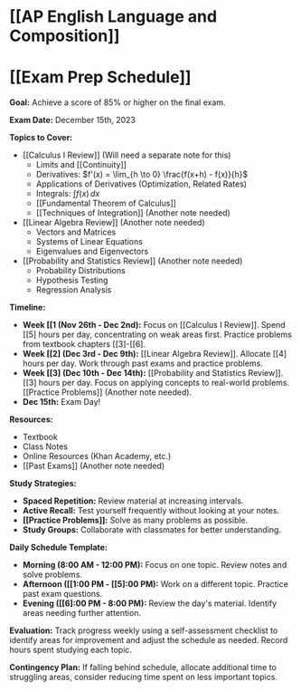 # [[AP English Language and Composition]]
# [[Exam Prep Schedule]]

**Goal:** Achieve a score of 85% or higher on the final exam.

**Exam Date:** December 15th, 2023


**Topics to Cover:**

* [[Calculus I Review]]  (Will need a separate note for this)
    * Limits and [[Continuity]]
    * Derivatives: $f'(x) = \lim_{h \to 0} \frac{f(x+h) - f(x)}{h}$
    * Applications of Derivatives (Optimization, Related Rates)
    * Integrals: $\int f(x) \, dx$
    * [[Fundamental Theorem of Calculus]]
    * [[Techniques of Integration]] (Another note needed)
* [[Linear Algebra Review]] (Another note needed)
    * Vectors and Matrices
    * Systems of Linear Equations
    * Eigenvalues and Eigenvectors
* [[Probability and Statistics Review]] (Another note needed)
    * Probability Distributions
    * Hypothesis Testing
    * Regression Analysis


**Timeline:**

* **Week [[1 (Nov 26th - Dec 2nd):** Focus on [[Calculus I Review]].  Spend [[5] hours per day, concentrating on weak areas first.  Practice problems from textbook chapters [[3]-[[6].
* **Week [[2] (Dec 3rd - Dec 9th):** [[Linear Algebra Review]].  Allocate [[4] hours per day.  Work through past exams and practice problems.
* **Week [[3] (Dec 10th - Dec 14th):** [[Probability and Statistics Review]]. [[3] hours per day. Focus on applying concepts to real-world problems. [[Practice Problems]] (Another note needed).
* **Dec 15th:** Exam Day!


**Resources:**

* Textbook
* Class Notes
* Online Resources (Khan Academy, etc.)
* [[Past Exams]] (Another note needed)


**Study Strategies:**

* **Spaced Repetition:** Review material at increasing intervals.
* **Active Recall:** Test yourself frequently without looking at your notes.
* **[[Practice Problems]]:** Solve as many problems as possible.
* **Study Groups:** Collaborate with classmates for better understanding.

**Daily Schedule Template:**

* **Morning (8:00 AM - 12:00 PM):** Focus on one topic. Review notes and solve problems.
* **Afternoon ([[1:00 PM - [[5]:00 PM):** Work on a different topic. Practice past exam questions.
* **Evening ([[6]:00 PM - 8:00 PM):** Review the day's material. Identify areas needing further attention.


**Evaluation:**  Track progress weekly using a self-assessment checklist to identify areas for improvement and adjust the schedule as needed.  Record hours spent studying each topic.


**Contingency Plan:** If falling behind schedule, allocate additional time to struggling areas, consider reducing time spent on less important topics.
